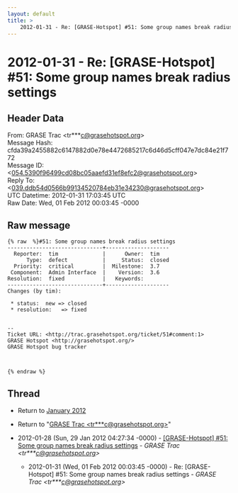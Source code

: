 ```yaml
---
layout: default
title: >
    2012-01-31 - Re: [GRASE-Hotspot] #51: Some group names break radius settings
---
```


# 2012-01-31 - Re: [GRASE-Hotspot] #51: Some group names break radius settings

## Header Data

From: GRASE Trac \<tr***c@grasehotspot.org\><br>
Message Hash: cfda39a2455882c6147882d0e78e4472685217c6d46d5cff047e7dc84e21f772<br>
Message ID: \<054.5390f96499cd08bc05aaefd31ef8efc2@grasehotspot.org\><br>
Reply To: \<039.ddb54d0566b99134520784eb31e34230@grasehotspot.org\><br>
UTC Datetime: 2012-01-31 17:03:45 UTC<br>
Raw Date: Wed, 01 Feb 2012 00:03:45 -0000<br>

## Raw message

```
{% raw  %}#51: Some group names break radius settings
------------------------------+--------------------
  Reporter:  tim              |      Owner:  tim
      Type:  defect           |     Status:  closed
  Priority:  critical         |  Milestone:  3.7
 Component:  Admin Interface  |    Version:  3.6
Resolution:  fixed            |   Keywords:
------------------------------+--------------------
Changes (by tim):

 * status:  new => closed
 * resolution:   => fixed


-- 
Ticket URL: <http://trac.grasehotspot.org/ticket/51#comment:1>
GRASE Hotspot <http://grasehotspot.org/>
GRASE Hotspot bug tracker



{% endraw %}
```

## Thread

+ Return to [January 2012](/archive/2012/01)

+ Return to "[GRASE Trac <tr***c<span>@</span>grasehotspot.org>](/authors/tr___c_at_grasehotspot_org)"

+ 2012-01-28 (Sun, 29 Jan 2012 04:27:34 -0000) - [[GRASE-Hotspot]  #51: Some group names break radius settings](/archive/2012/01/d119c385da8156dd3d20dd2ef899bf9a1aea4770a96ce5d54919037de6624f99) - _GRASE Trac \<tr***c@grasehotspot.org\>_
  + 2012-01-31 (Wed, 01 Feb 2012 00:03:45 -0000) - Re: [GRASE-Hotspot] #51: Some group names break radius settings - _GRASE Trac \<tr***c@grasehotspot.org\>_

